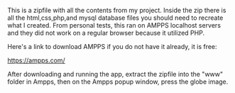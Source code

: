 This is a zipfile with all the contents from my project. Inside the zip there is all the html,css,php,and mysql database files you should need to recreate what I created. 
From personal tests, this ran on AMPPS localhost servers and they did not work on a regular browser because it utilized PHP.

Here's a link to download AMPPS if you do not have it already, it is free:

https://ampps.com/


After downloading and running the app, extract the zipfile into the "www" folder in Ampps, then on the Ampps popup window, press the globe image.
